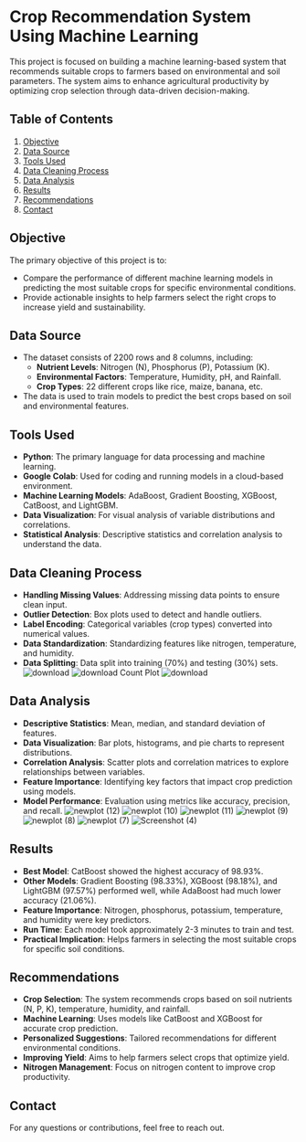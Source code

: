
# Crop Recommendation System Using Machine Learning

This project is focused on building a machine learning-based system that recommends suitable crops to farmers based on environmental and soil parameters. The system aims to enhance agricultural productivity by optimizing crop selection through data-driven decision-making.

## Table of Contents
1. [Objective](#objective)
2. [Data Source](#data-source)
3. [Tools Used](#tools-used)
4. [Data Cleaning Process](#data-cleaning-process)
5. [Data Analysis](#data-analysis)
6. [Results](#results)
7. [Recommendations](#recommendations)
8. [Contact](#contact)

## Objective
The primary objective of this project is to:
- Compare the performance of different machine learning models in predicting the most suitable crops for specific environmental conditions.
- Provide actionable insights to help farmers select the right crops to increase yield and sustainability.

## Data Source
- The dataset consists of 2200 rows and 8 columns, including:
  - **Nutrient Levels**: Nitrogen (N), Phosphorus (P), Potassium (K).
  - **Environmental Factors**: Temperature, Humidity, pH, and Rainfall.
  - **Crop Types**: 22 different crops like rice, maize, banana, etc.
- The data is used to train models to predict the best crops based on soil and environmental features.

## Tools Used
- **Python**: The primary language for data processing and machine learning.
- **Google Colab**: Used for coding and running models in a cloud-based environment.
- **Machine Learning Models**: AdaBoost, Gradient Boosting, XGBoost, CatBoost, and LightGBM.
- **Data Visualization**: For visual analysis of variable distributions and correlations.
- **Statistical Analysis**: Descriptive statistics and correlation analysis to understand the data.

## Data Cleaning Process
- **Handling Missing Values**: Addressing missing data points to ensure clean input.
- **Outlier Detection**: Box plots used to detect and handle outliers.
- **Label Encoding**: Categorical variables (crop types) converted into numerical values.
- **Data Standardization**: Standardizing features like nitrogen, temperature, and humidity.
- **Data Splitting**: Data split into training (70%) and testing (30%) sets.
![download](https://github.com/user-attachments/assets/d0f43209-c0ba-48f9-a498-c82123398fd8)
![download](https://github.com/user-attachments/assets/e5befe73-8cbd-429d-97b5-787fb15903b5)
                                   Count Plot
![download](https://github.com/user-attachments/assets/ba9e94f9-2f57-45f2-a708-a86fa4b102f5)


## Data Analysis
- **Descriptive Statistics**: Mean, median, and standard deviation of features.
- **Data Visualization**: Bar plots, histograms, and pie charts to represent distributions.
- **Correlation Analysis**: Scatter plots and correlation matrices to explore relationships between variables.
- **Feature Importance**: Identifying key factors that impact crop prediction using models.
- **Model Performance**: Evaluation using metrics like accuracy, precision, and recall.
![newplot (12)](https://github.com/user-attachments/assets/83ef6aab-7b92-4c25-857c-77cfd5692156)
![newplot (10)](https://github.com/user-attachments/assets/1361c1af-f2b5-4c56-a289-f81a62b2c030)
![newplot (11)](https://github.com/user-attachments/assets/61b21c5b-318b-47aa-bcae-bae0e6dca2c4)
![newplot (9)](https://github.com/user-attachments/assets/6d45e592-c880-4606-b27e-18dd1e88fb6e)
![newplot (8)](https://github.com/user-attachments/assets/95435b2d-499f-48ff-b34d-e36b57ef3a34)
![newplot (7)](https://github.com/user-attachments/assets/da80a206-93d8-4b44-bccf-7611ca527188)
![Screenshot (4)](https://github.com/user-attachments/assets/4857a2cf-d94a-4d2e-933d-0ee00eb9e2e7)

## Results
- **Best Model**: CatBoost showed the highest accuracy of 98.93%.
- **Other Models**: Gradient Boosting (98.33%), XGBoost (98.18%), and LightGBM (97.57%) performed well, while AdaBoost had much lower accuracy (21.06%).
- **Feature Importance**: Nitrogen, phosphorus, potassium, temperature, and humidity were key predictors.
- **Run Time**: Each model took approximately 2-3 minutes to train and test.
- **Practical Implication**: Helps farmers in selecting the most suitable crops for specific soil conditions.

## Recommendations
- **Crop Selection**: The system recommends crops based on soil nutrients (N, P, K), temperature, humidity, and rainfall.
- **Machine Learning**: Uses models like CatBoost and XGBoost for accurate crop prediction.
- **Personalized Suggestions**: Tailored recommendations for different environmental conditions.
- **Improving Yield**: Aims to help farmers select crops that optimize yield.
- **Nitrogen Management**: Focus on nitrogen content to improve crop productivity.


## Contact
For any questions or contributions, feel free to reach out.
